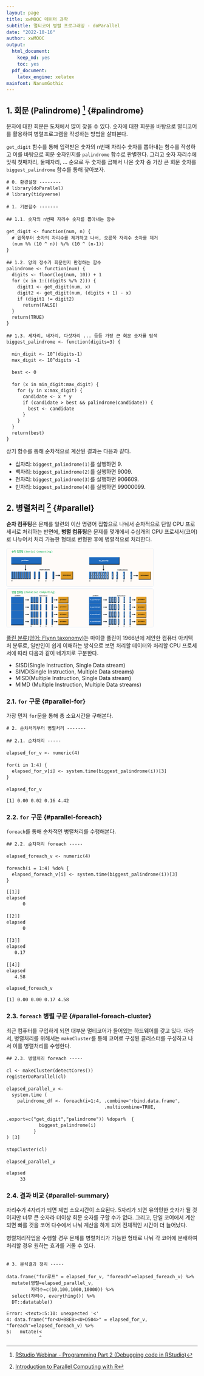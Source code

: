 ```yaml
---
layout: page
title: xwMOOC 데이터 과학
subtitle: 멀티코어 병렬 프로그래밍 - doParallel
date: "2022-10-16"
author: xwMOOC
output:
  html_document: 
    keep_md: yes
    toc: yes
  pdf_document:
    latex_engine: xelatex
mainfont: NanumGothic
---
```

 


## 1. 회문 (Palindrome) [^rstudio-webinar-debugging] {#palindrome}

[^rstudio-webinar-debugging]: [RStudio Webinar - Programming Part 2 (Debugging code in RStudio)](https://github.com/rstudio/webinars/tree/master/15-RStudio-essentials/2-Debugging)

문자에 대한 회문은 도처에서 많이 찾을 수 있다. 숫자에 대한 회문을 바탕으로 멀티코어를 활용하여 병렬프로그램을 작성하는 방법을 살펴본다.

`get_digit` 함수를 통해 입력받은 숫자의 n번째 자리수 숫자를 뽑아내는 함수를 작성하고 이를 바탕으로 
회문 숫자인지를 `palindrome` 함수로 판별한다. 그리고 숫자 자리수에 맞춰 첫째자리, 둘째자리, ... 
순으로 두 숫자를 곱해서 나온 숫자 중 가장 큰 회문 숫자를 `biggest_palindrome` 함수를 통해 찾아보자.



~~~{.r}
# 0. 환경설정 --------
# library(doParallel)
# library(tidyverse)

# 1. 기본함수 -------

## 1.1. 숫자의 n번째 자리수 숫자를 뽑아내는 함수

get_digit <- function(num, n) {
  # 왼쪽부터 숫자의 자리수를 제거하고 나서, 오른쪽 자리수 숫자를 제거
  (num %% (10 ^ n)) %/% (10 ^ (n-1))
}

## 1.2. 양의 정수가 회문인지 판정하는 함수
palindrome <- function(num) {
  digits <- floor(log(num, 10)) + 1
  for (x in 1:((digits %/% 2))) {
    digit1 <- get_digit(num, x)
    digit2 <- get_digit(num, (digits + 1) - x)
    if (digit1 != digit2)
      return(FALSE)
  }
  return(TRUE)
}

## 1.3. 세자리, 네자리, 다섯자리 ... 등등 가장 큰 회문 숫자를 탐색
biggest_palindrome <- function(digits=3) {
  
  min_digit <- 10^(digits-1)
  max_digit <- 10^digits -1

  best <- 0
  
  for (x in min_digit:max_digit) {
    for (y in x:max_digit) {
      candidate <- x * y
      if (candidate > best && palindrome(candidate)) {
        best <- candidate
      }
    }
  }
  return(best)
}
~~~

상기 함수를 통해 순차적으로 계산된 결과는 다음과 같다.

- 십자리: `biggest_palindrome(1)`를 실행하면 9.
- 백자리: `biggest_palindrome(2)`를 실행하면 9009.
- 천자리: `biggest_palindrome(3)`를 실행하면 906609.
- 만자리: `biggest_palindrome(4)`를 실행하면 99000099.

## 2. 병렬처리 [^r-parallel-computing] {#parallel}

[^r-parallel-computing]: [Introduction to Parallel Computing with R](http://bgc.yale.edu/sites/default/files/ParallelR.html)

**순차 컴퓨팅**은 문제를 일련의 이산 명령어 집합으로 나눠서 순차적으로 단일 CPU 프로세서로 처리하는 반면에,
**병렬 컴퓨팅**은 문제를 몇개에서 수십개의 CPU 프로세서(코어)로 나누어서 처리 가능한 형태로 변형한 후에 병렬적으로 처리한다.

<img src="fig/serial-vs-parallel.png" alt="순차, 병렬 컴퓨팅 비교" width="77%" />

[플린 분류(영어: Flynn taxonomy)](https://ko.wikipedia.org/wiki/%ED%94%8C%EB%A6%B0_%EB%B6%84%EB%A5%98)는 마이클 플린이 1966년에 제안한 컴퓨터 아키텍처 분류로,
일반인이 쉽게 이해하는 방식으로 보면 처리할 데이터와 처리할 CPU 프로세서에 따라 다음과 같이 네가지로 구분한다.

- SISD(Single Instruction, Single Data stream)
- SIMD(Single Instruction, Multiple Data streams)
- MISD(Multiple Instruction, Single Data stream)
- MIMD (Multiple Instruction, Multiple Data streams)

### 2.1. `for` 구문 {#parallel-for}

가장 먼저 `for`문을 통해 총 소요시간을 구해본다. 
 

~~~{.r}
# 2. 순차처리부터 병렬처리 -------

## 2.1. 순차처리 -----

elapsed_for_v <- numeric(4)

for(i in 1:4) {
  elapsed_for_v[i] <- system.time(biggest_palindrome(i))[3]
}

elapsed_for_v
~~~



~~~{.output}
[1] 0.00 0.02 0.16 4.42

~~~

### 2.2. `for` 구문 {#parallel-foreach}

`foreach`를 통해 순차적인 병렬처리를 수행해본다.
 

~~~{.r}
## 2.2. 순차처리 foreach -----

elapsed_foreach_v <- numeric(4)

foreach(i = 1:4) %do% {
  elapsed_foreach_v[i] <- system.time(biggest_palindrome(i))[3]
}
~~~



~~~{.output}
[[1]]
elapsed 
      0 

[[2]]
elapsed 
      0 

[[3]]
elapsed 
   0.17 

[[4]]
elapsed 
   4.58 

~~~



~~~{.r}
elapsed_foreach_v
~~~



~~~{.output}
[1] 0.00 0.00 0.17 4.58

~~~

### 2.3. `foreach` 병렬 구문 {#parallel-foreach-cluster}

최근 컴퓨터를 구입하게 되면 대부분 멀티코어가 들어있는 하드웨어를 갖고 있다.
따라서, 병렬처리를 위해서는 `makeCluster`를 통해 코어로 구성된 클러스터를 구성하고 나서 
이를 병렬처리를 수행한다.


~~~{.r}
## 2.3. 병렬처리 foreach -----

cl <- makeCluster(detectCores())
registerDoParallel(cl)

elapsed_parallel_v <- 
  system.time (
    palindrome_df <- foreach(i=1:4, .combine='rbind.data.frame', 
                                    .multicombine=TRUE,
                                    .export=c("get_digit","palindrome")) %dopar%  {
            biggest_palindrome(i)
          }
) [3]

stopCluster(cl)

elapsed_parallel_v
~~~



~~~{.output}
elapsed 
     33 

~~~

### 2.4. 결과 비교 {#parallel-summary}

자리수가 4자리가 되면 제법 소요시간이 소요된다. 5자리가 되면 유의민한 숫자가 될 것이지만 너무 큰 숫자라 더이상 회문 숫자를 구할 수가 없다.
그리고, 단일 코어에서 계산되면 빠를 것을 코어 다수에서 나눠 계산을 하게 되어 전체적인 시간이 더 늘어났다.

병렬처리작업을 수행할 경우 문제를 병렬처리가 가능한 형태로 나눠 각 코어에 분배하여 처리할 경우 원하는 효과를 거둘 수 있다.
 

~~~{.r}

# 3. 분석결과 정리 -----

data.frame("for루프" = elapsed_for_v, "foreach"=elapsed_foreach_v) %>% 
  mutate(병렬=elapsed_parallel_v, 
         자리수=c(10,100,1000,10000)) %>% 
  select(자리수, everything()) %>% 
  DT::datatable()
~~~



~~~{.error}
Error: <text>:5:10: unexpected '<'
4: data.frame("for<U+B8E8><U+D504>" = elapsed_for_v, "foreach"=elapsed_foreach_v) %>% 
5:   mutate(<
            ^

~~~

